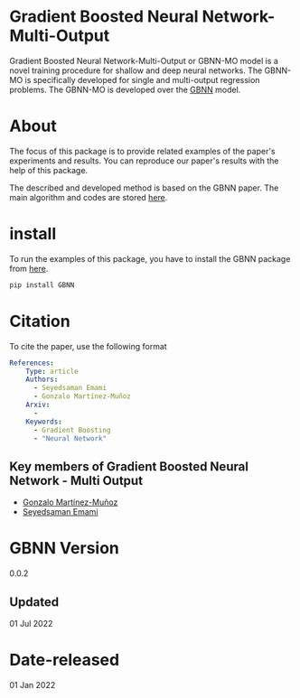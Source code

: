 # Gradient Boosted Neural Network-Multi-Output

Gradient Boosted Neural Network-Multi-Output or GBNN-MO model is a novel training procedure for shallow and deep neural networks. The GBNN-MO is specifically developed for single and multi-output regression problems. The GBNN-MO is developed over the [GBNN](https://github.com/GAA-UAM/GBNN) model.


# About
The focus of this package is to provide related examples of the paper's experiments and results. You can reproduce our paper's results with the help of this package.

The described and developed method is based on the GBNN paper.
The main algorithm and codes are stored [here](https://github.com/GAA-UAM/GBNN).

# install
To run the examples of this package, you have to install the GBNN package from [here](https://github.com/GAA-UAM/GBNN).

```bash
pip install GBNN
```

# Citation
To cite the paper, use the following format

```yaml
References:
    Type: article
    Authors:
      - Seyedsaman Emami
      - Gonzalo Martínez-Muñoz
    Arxiv:
      - 
    Keywords:
      - Gradient Boosting
      - "Neural Network"
```


## Key members of Gradient Boosted Neural Network - Multi Output

* [Gonzalo Martínez-Muñoz](https://github.com/gmarmu)
* [Seyedsaman Emami](https://github.com/samanemami)

# GBNN Version 
0.0.2

## Updated
01 Jul 2022

# Date-released
01 Jan 2022
